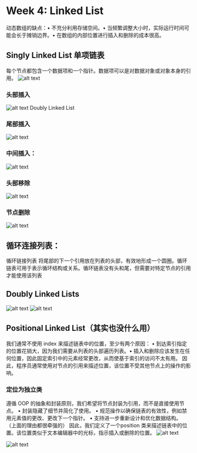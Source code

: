# Week 4: Linked List
动态数组的缺点：• 不充分利用存储空间。• 当频繁调整大小时，实际运行时间可能会长于摊销边界。• 在数组的内部位置进行插入和删除的成本很高。
## Singly Linked List 单项链表
每个节点都包含一个数据项和一个指针。数据项可以是对数据对象或对象本身的引用。
![alt text](image.png)
### 头部插入
![alt text](image-1.png)
Doubly Linked List 
### 尾部插入
![alt text](image-2.png)
### 中间插入：
![alt text](image-3.png)
### 头部移除
![alt text](image-4.png)
### 节点删除
![alt text](image-5.png)
## 循环连接列表：
循环链接列表 将尾部的下一个引用放在列表的头部，有效地形成一个圆圈。循环链表可用于表示循环结构或关系。循环链表没有头和尾，但需要对特定节点的引用才能使用该列表
## Doubly Linked Lists
![alt text](image-6.png)
![alt text](image-7.png)
## Positional Linked List（其实也没什么用）
我们通常不使用 index 来描述链表中的位置，至少有两个原因： • 到达索引指定的位置花销大，因为我们需要从列表的头部遍历列表。• 插入和删除应该发生在任何位置，因此固定索引中的元素经常更改，从而使基于索引的访问不太有用。
因此，程序员通常使用对节点的引用来描述位置，该位置不受其他节点上的操作的影响。
### 定位为独立类 
遵循 OOP 的抽象和封装原则，我们希望将节点封装为引用，而不是直接使用节点。
• 封装隐藏了细节并简化了使用。
• 规范操作以确保链表的有效性，例如禁用元素值的更改、更改下一个指针。
• 支持进一步重新设计和优化数据结构。
（上面的理由都很牵强的）
因此，我们定义了一个position 类来描述链表中的位置。该位置类似于文本编辑器中的光标，指示插入或删除的位置。
![alt text](image-8.png)

![alt text](image-9.png)